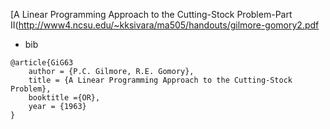[A Linear Programming Approach to the Cutting-Stock Problem-Part II(http://www4.ncsu.edu/~kksivara/ma505/handouts/gilmore-gomory2.pdf

- bib
```
@article{GiG63
    author = {P.C. Gilmore, R.E. Gomory},
    title = {A Linear Programming Approach to the Cutting-Stock Problem},
    booktitle ={OR},
    year = {1963}
}
```
